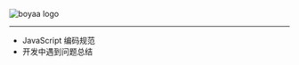 ![boyaa logo](https://raw.github.com/Boyaa/knowledge/master/logo.png)

---------------------

* JavaScript 编码规范
* 开发中遇到问题总结
